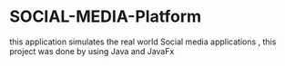 # SOCIAL-MEDIA-Platform
this application simulates the real world Social media applications , this project was done by using Java and JavaFx 
